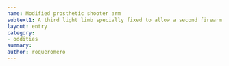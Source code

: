 ```yaml
---
name: Modified prosthetic shooter arm
subtext1: A third light limb specially fixed to allow a second firearm attack per turn.
layout: entry
category:
- oddities
summary: 
author: roqueromero
---
```

